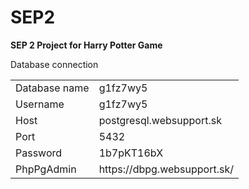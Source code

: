 # SEP2
**SEP 2 Project for Harry Potter Game**

Database connection <br>
<table>
  <tr>
    <td>Database name</td>
    <td>g1fz7wy5</td>
  </tr>
  <tr>
    <td>Username</td>
    <td>g1fz7wy5</td>
  </tr>
  <tr>
    <td>Host</td>
    <td>postgresql.websupport.sk</td>
  </tr>
  <tr>
     <td>Port</td>
     <td>5432</td>
  </tr>
  <tr>
     <td>Password</td>
     <td>1b7pKT16bX</td>
  </tr>
  <tr>
     <td>PhpPgAdmin</td>
     <td>https://dbpg.websupport.sk/</td>
  </tr>
</table>
